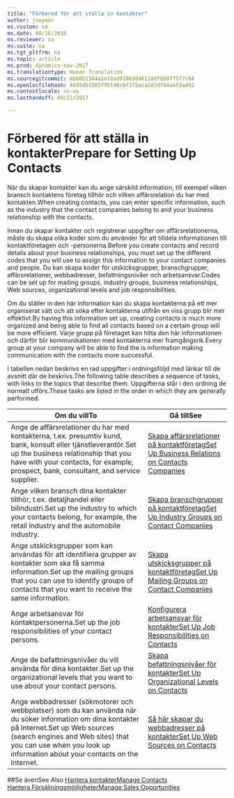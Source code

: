 ```yaml
---
title: "Förbered för att ställa in kontakter"
author: jswymer
ms.custom: na
ms.date: 09/16/2016
ms.reviewer: na
ms.suite: na
ms.tgt_pltfrm: na
ms.topic: article
ms.prod: dynamics-nav-2017
ms.translationtype: Human Translation
ms.sourcegitcommit: 6b60b1344a1e18ad91863046110df880f75f7c04
ms.openlocfilehash: 4d45db1585f95f40cb72fbaca2d3df84aafda402
ms.contentlocale: sv-se
ms.lasthandoff: 09/11/2017

---
```

# <a name="prepare-for-setting-up-contacts"></a><span data-ttu-id="44b7b-102">Förbered för att ställa in kontakter</span><span class="sxs-lookup"><span data-stu-id="44b7b-102">Prepare for Setting Up Contacts</span></span>
<span data-ttu-id="44b7b-103">När du skapar kontakter kan du ange särskild information, till exempel vilken bransch kontaktens företag tillhör och vilken affärsrelation du har med kontakten.</span><span class="sxs-lookup"><span data-stu-id="44b7b-103">When creating contacts, you can enter specific information, such as the industry that the contact companies belong to and your business relationship with the contacts.</span></span>

<span data-ttu-id="44b7b-104">Innan du skapar kontakter och registrerar uppgifter om affärsrelationerna, måste du skapa olika koder som du använder för att tilldela informationen till kontaktföretagen och -personerna.</span><span class="sxs-lookup"><span data-stu-id="44b7b-104">Before you create contacts and record details about your business relationships, you must set up the different codes that you will use to assign this information to your contact companies and people.</span></span> <span data-ttu-id="44b7b-105">Du kan skapa koder för utskicksgrupper, branschgrupper, affärsrelationer, webbadresser, befattningsnivåer och arbetsansvar.</span><span class="sxs-lookup"><span data-stu-id="44b7b-105">Codes can be set up for mailing groups, industry groups, business relationships, Web sources, organizational levels and job responsibilities.</span></span>

<span data-ttu-id="44b7b-106">Om du ställer in den här information kan du skapa kontakterna på ett mer organiserat sätt och att söka efter kontakterna utifrån en viss grupp blir mer effektivt.</span><span class="sxs-lookup"><span data-stu-id="44b7b-106">By having this information set up, creating contacts is much more organized and being able to find all contacts based on a certain group will be more efficient.</span></span> <span data-ttu-id="44b7b-107">Varje grupp på företaget kan hitta den här informationen och därför blir kommunikationen med kontakterna mer framgångsrik.</span><span class="sxs-lookup"><span data-stu-id="44b7b-107">Every group at your company will be able to find the is information making communication with the contacts more successful.</span></span>

<span data-ttu-id="44b7b-108">I tabellen nedan beskrivs en rad uppgifter i ordningsföljd med länkar till de avsnitt där de beskrivs.</span><span class="sxs-lookup"><span data-stu-id="44b7b-108">The following table describes a sequence of tasks, with links to the topics that describe them.</span></span> <span data-ttu-id="44b7b-109">Uppgifterna står i den ordning de normalt utförs.</span><span class="sxs-lookup"><span data-stu-id="44b7b-109">These tasks are listed in the order in which they are generally performed.</span></span>

|<span data-ttu-id="44b7b-110">Om du vill</span><span class="sxs-lookup"><span data-stu-id="44b7b-110">To</span></span> |<span data-ttu-id="44b7b-111">Gå till</span><span class="sxs-lookup"><span data-stu-id="44b7b-111">See</span></span> |
|---|----|
|<span data-ttu-id="44b7b-112">Ange de affärsrelationer du har med kontakterna, t.ex. presumtiv kund, bank, konsult eller tjänstleverantör.</span><span class="sxs-lookup"><span data-stu-id="44b7b-112">Set up the business relationship that you have with your contacts, for example, prospect, bank, consultant, and service supplier.</span></span>|[<span data-ttu-id="44b7b-113">Skapa affärsrelationer på kontaktföretag</span><span class="sxs-lookup"><span data-stu-id="44b7b-113">Set Up Business Relations on Contacts Companies</span></span>](marketing-business-relations.md)|
|<span data-ttu-id="44b7b-114">Ange vilken bransch dina kontakter tillhör, t.ex. detaljhandel eller bilindustri.</span><span class="sxs-lookup"><span data-stu-id="44b7b-114">Set up the industry to which your contacts belong, for example, the retail industry and the automobile industry.</span></span>|[<span data-ttu-id="44b7b-115">Skapa branschgrupper på kontaktföretag</span><span class="sxs-lookup"><span data-stu-id="44b7b-115">Set Up Industry Groups on Contact Companies</span></span>](marketing-industry-groups.md)|
|<span data-ttu-id="44b7b-116">Ange utskicksgrupper som kan användas för att identifiera grupper av kontakter som ska få samma information.</span><span class="sxs-lookup"><span data-stu-id="44b7b-116">Set up the mailing groups that you can use to identify groups of contacts that you want to receive the same information.</span></span>|[<span data-ttu-id="44b7b-117">Skapa utskicksgrupper på kontaktföretag</span><span class="sxs-lookup"><span data-stu-id="44b7b-117">Set Up Mailing Groups on Contact Companies</span></span>](marketing-mailing-groups.md)|
|<span data-ttu-id="44b7b-118">Ange arbetsansvar för kontaktpersonerna.</span><span class="sxs-lookup"><span data-stu-id="44b7b-118">Set up the job responsibilities of your contact persons.</span></span>|[<span data-ttu-id="44b7b-119">Konfigurera arbetsansvar för kontakter</span><span class="sxs-lookup"><span data-stu-id="44b7b-119">Set Up Job Responsibilities on Contacts</span></span>](marketing-job-responsibilities.md)|
|<span data-ttu-id="44b7b-120">Ange de befattningsnivåer du vill använda för dina kontakter.</span><span class="sxs-lookup"><span data-stu-id="44b7b-120">Set up the organizational levels that you want to use about your contact persons.</span></span>|[<span data-ttu-id="44b7b-121">Skapa befattningsnivåer för kontakter</span><span class="sxs-lookup"><span data-stu-id="44b7b-121">Set Up Organizational Levels on Contacts</span></span>](marketing-organizational-levels.md)|
|<span data-ttu-id="44b7b-122">Ange webbadresser (sökmotorer och webbplatser) som du kan använda när du söker information om dina kontakter på Internet.</span><span class="sxs-lookup"><span data-stu-id="44b7b-122">Set up Web sources (search engines and Web sites) that you can use when you look up information about your contacts on the Internet.</span></span>|[<span data-ttu-id="44b7b-123">Så här skapar du webbadresser på kontakter</span><span class="sxs-lookup"><span data-stu-id="44b7b-123">Set Up Web Sources on Contacts</span></span>](marketing-web-sources.md)|

##<a name="see-also"></a><span data-ttu-id="44b7b-124">Se även</span><span class="sxs-lookup"><span data-stu-id="44b7b-124">See Also</span></span>
[<span data-ttu-id="44b7b-125">Hantera kontakter</span><span class="sxs-lookup"><span data-stu-id="44b7b-125">Manage Contacts</span></span>](marketing-contacts.md)  
[<span data-ttu-id="44b7b-126">Hantera Försäljningsmöjligheter</span><span class="sxs-lookup"><span data-stu-id="44b7b-126">Manage Sales Opportunities</span></span>](marketing-manage-sales-opportunities.md)

